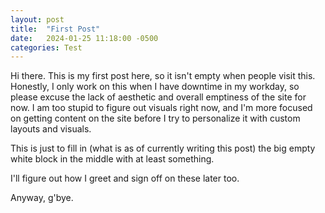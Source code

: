 ```yaml
---
layout: post
title:  "First Post"
date:   2024-01-25 11:18:00 -0500
categories: Test
---
```


Hi there.  This is my first post here, so it isn't empty when people visit this.  Honestly, I only work on this when I have downtime in my workday, so please excuse the lack of aesthetic and overall emptiness of the site for now.  I am too stupid to figure out visuals right now, and I'm more focused on getting content on the site before I try to personalize it with custom layouts and visuals.

This is just to fill in (what is as of currently writing this post) the big empty white block in the middle with at least something.

I'll figure out how I greet and sign off on these later too.  

Anyway, g'bye.